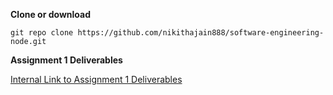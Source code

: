 **Clone or download**
```
git repo clone https://github.com/nikithajain888/software-engineering-node.git
```

**Assignment 1 Deliverables**

[Internal Link to Assignment 1 Deliverables](https://github.com/nikithajain888/software-engineering-node/blob/main/FSE%20-%20A1.pdf/)

